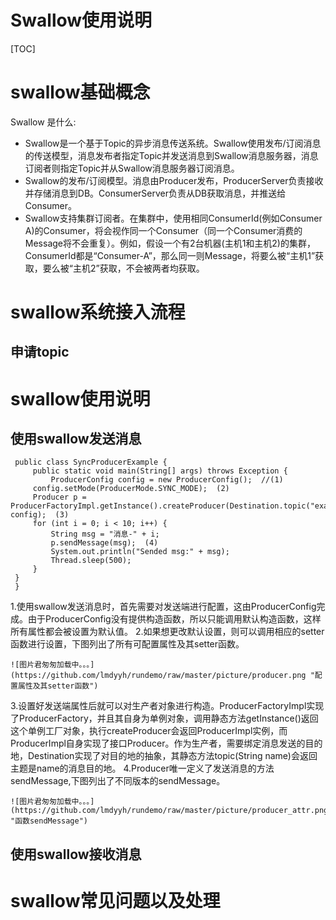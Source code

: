 # Swallow使用说明

[TOC]

# swallow基础概念

Swallow 是什么:
* Swallow是一个基于Topic的异步消息传送系统。Swallow使用发布/订阅消息的传送模型，消息发布者指定Topic并发送消息到Swallow消息服务器，消息订阅者则指定Topic并从Swallow消息服务器订阅消息。
* Swallow的发布/订阅模型。消息由Producer发布，ProducerServer负责接收并存储消息到DB。ConsumerServer负责从DB获取消息，并推送给Consumer。
* Swallow支持集群订阅者。在集群中，使用相同ConsumerId(例如Consumer A)的Consumer，将会视作同一个Consumer（同一个Consumer消费的Message将不会重复）。例如，假设一个有2台机器(主机1和主机2)的集群，ConsumerId都是“Consumer-A”，那么同一则Message，将要么被“主机1”获取，要么被“主机2”获取，不会被两者均获取。

# swallow系统接入流程
## 申请topic
# swallow使用说明
## 使用swallow发送消息

     public class SyncProducerExample {
         public static void main(String[] args) throws Exception {
             ProducerConfig config = new ProducerConfig();  //(1)
	     config.setMode(ProducerMode.SYNC_MODE);  (2)
	     Producer p = ProducerFactoryImpl.getInstance().createProducer(Destination.topic("example"), config);  (3)
	     for (int i = 0; i < 10; i++) {
	         String msg = "消息-" + i;
	         p.sendMessage(msg);  (4)
	         System.out.println("Sended msg:" + msg);
	         Thread.sleep(500);
	     }
	 }
     }

1.使用swallow发送消息时，首先需要对发送端进行配置，这由ProducerConfig完成。由于ProducerConfig没有提供构造函数，所以只能调用默认构造函数，这样所有属性都会被设置为默认值。
2.如果想更改默认设置，则可以调用相应的setter函数进行设置，下图列出了所有可配置属性及其setter函数。

    ![图片君匆匆加载中。。。](https://github.com/lmdyyh/rundemo/raw/master/picture/producer.png "配置属性及其setter函数")

3.设置好发送端属性后就可以对生产者对象进行构造。ProducerFactoryImpl实现了ProducerFactory，并且其自身为单例对象，调用静态方法getInstance()返回这个单例工厂对象，执行createProducer会返回ProducerImpl实例，而ProducerImpl自身实现了接口Producer。作为生产者，需要绑定消息发送的目的地，Destination实现了对目的地的抽象，其静态方法topic(String name)会返回主题是name的消息目的地。
4.Producer唯一定义了发送消息的方法sendMessage,下图列出了不同版本的sendMessage。

    ![图片君匆匆加载中。。。](https://github.com/lmdyyh/rundemo/raw/master/picture/producer_attr.png "函数sendMessage")


## 使用swallow接收消息
# swallow常见问题以及处理
##
